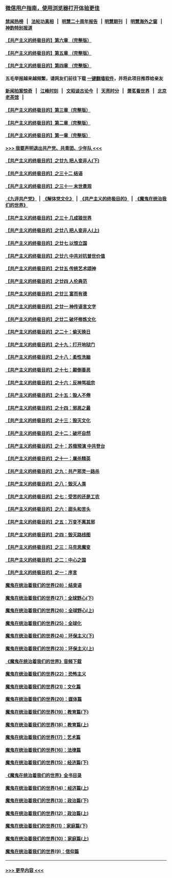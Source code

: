 ### [微信用户指南，使用浏览器打开体验更佳](https://github.com/gfw-breaker/banned-news1/blob/master/indexes/wechat-guide.md?t=0)
#### [禁闻热榜](热点新闻.md?t=0)  &nbsp;&nbsp;|&nbsp;&nbsp; [法轮功真相](https://github.com/gfw-breaker/truth/blob/master/README.md?t=0) &nbsp;&nbsp;|&nbsp;&nbsp; [明慧二十周年报告](https://github.com/gfw-breaker/mh-reports/blob/master/README.md?t=0) &nbsp;&nbsp;|&nbsp;&nbsp;[明慧期刊](https://github.com/gfw-breaker/mh-qikan) &nbsp;&nbsp;|&nbsp;&nbsp; [明慧海外之窗](https://github.com/gfw-breaker/mh-news/blob/master/README.md?t=0) &nbsp;&nbsp;|&nbsp;&nbsp; [神韵特别报道](https://github.com/gfw-breaker/mh-news/blob/master/shenyun.md?t=0)
#### [【共产主义的终极目的】第六章 （完整版）](../pages/nsc422/n11428913.md?t=02112156) 
#### [【共产主义的终极目的】第五章 （完整版）](../pages/nsc422/n11428912.md?t=02112156) 
#### [【共产主义的终极目的】第四章 （完整版）](../pages/nsc422/n11428907.md?t=02112156) 
#### 五毛举报越来越频繁，请网友们前往下载 [一键翻墙软件](https://github.com/gfw-breaker/ssr-accounts)，并将此项目推荐给亲友
#### [新闻拍案惊奇](https://github.com/gfw-breaker/banned-news1/blob/master/pages/link4.md) &nbsp;&nbsp;|&nbsp;&nbsp; [江峰时刻](https://github.com/gfw-breaker/banned-news1/blob/master/pages/link4.md) &nbsp;&nbsp;|&nbsp;&nbsp; [文昭谈古论今](https://github.com/gfw-breaker/banned-news1/blob/master/pages/link4.md) &nbsp;&nbsp;|&nbsp;&nbsp; [天亮时分](https://github.com/gfw-breaker/banned-news1/blob/master/pages/link4.md) &nbsp;&nbsp;|&nbsp;&nbsp; [萧茗看世界](https://github.com/gfw-breaker/banned-news1/blob/master/pages/link4.md) &nbsp;&nbsp;|&nbsp;&nbsp; [北京老茶馆](https://github.com/gfw-breaker/banned-news1/blob/master/pages/link4.md) &nbsp;&nbsp;|&nbsp;&nbsp; 
#### [【共产主义的终极目的】第三章（完整版）](../pages/nsc422/n11428848.md?t=02112156) 
#### [【共产主义的终极目的】第二章（完整版）](../pages/nsc422/n11428831.md?t=02112156) 
#### [【共产主义的终极目的】第一章（完整版）](../pages/nsc422/n11417651.md?t=02112156) 
#### [>>> 我要声明退出共产党、共青团、少年队 <<<](https://github.com/begood0513/goodnews/blob/master/quit/letter.md) 
#### [【共产主义的终极目的】之廿九 把人变非人(下)](../pages/nsc422/n11344140.md?t=02112156) 
#### [【共产主义的终极目的】之三十二 结语](../pages/nsc422/n11360535.md?t=02112156) 
#### [【共产主义的终极目的】之三十一 末世景观](../pages/nsc422/n11351129.md?t=02112156) 
#### [《九评共产党》](https://github.com/begood0513/9ping.md/blob/master/README.md) &nbsp;|&nbsp; [《解体党文化》](../../../../jtdwh.md/blob/master/README.md)  &nbsp;|&nbsp; [《共产主义的终极目的》](../../../../gczydzjmd.md/blob/master/README.md) &nbsp;|&nbsp; [《魔鬼在统治我们的世界》](../../../../mgztzwmdsj.md/blob/master/README.md) 
#### [【共产主义的终极目的】之三十 几成狼世界](../pages/nsc422/n11348280.md?t=02112156) 
#### [【共产主义的终极目的】之廿八 把人变非人(上)](../pages/nsc422/n11340492.md?t=02112156) 
#### [【共产主义的终极目的】之廿七 以恨立国](../pages/nsc422/n11336944.md?t=02112156) 
#### [【共产主义的终极目的】之廿六 中共对抗普世价值](../pages/nsc422/n11324785.md?t=02112156) 
#### [【共产主义的终极目的】之廿五 传统艺术颂神](../pages/nsc422/n11296396.md?t=02112156) 
#### [【共产主义的终极目的】之廿四 人伦典范](../pages/nsc422/n11296397.md?t=02112156) 
#### [【共产主义的终极目的】之廿三 富而有德](../pages/nsc422/n11283598.md?t=02112156) 
#### [【共产主义的终极目的】之廿一 神传语言文字](../pages/nsc422/n11263265.md?t=02112156) 
#### [【共产主义的终极目的】之廿二 破坏修炼文化](../pages/nsc422/n11245728.md?t=02112156) 
#### [【共产主义的终极目的】之二十：偷天换日](../pages/nsc422/n11238846.md?t=02112156) 
#### [【共产主义的终极目的】之十九：打开地狱门](../pages/nsc422/n11206376.md?t=02112156) 
#### [【共产主义的终极目的】之十八：柔性洗脑](../pages/nsc422/n11199994.md?t=02112156) 
#### [【共产主义的终极目的】之十七：颠倒善恶](../pages/nsc422/n11179782.md?t=02112156) 
#### [【共产主义的终极目的】之十六：反神骂祖宗](../pages/nsc422/n11166798.md?t=02112156) 
#### [【共产主义的终极目的】之十五：毁人不倦](../pages/nsc422/n11166792.md?t=02112156) 
#### [【共产主义的终极目的】之十四：邪恶之最](../pages/nsc422/n11150249.md?t=02112156) 
#### [【共产主义的终极目的】之十三：毁灭文化](../pages/nsc422/n11135227.md?t=02112156) 
#### [【共产主义的终极目的】之十二：破坏自然](../pages/nsc422/n11135214.md?t=02112156) 
#### [【共产主义的终极目的】之十：苏俄预演 中共登台](../pages/nsc422/n11118424.md?t=02112156) 
#### [【共产主义的终极目的】之十一：屠杀精英](../pages/nsc422/n11118442.md?t=02112156) 
#### [【共产主义的终极目的】之九：共产邪灵一路杀](../pages/nsc422/n11114139.md?t=02112156) 
#### [【共产主义的终极目的】之八：毁灭人类](../pages/nsc422/n11108503.md?t=02112156) 
#### [【共产主义的终极目的】之七：受苦的还是工农](../pages/nsc422/n11101809.md?t=02112156) 
#### [【共产主义的终极目的】之六：甜头和苦头](../pages/nsc422/n11096971.md?t=02112156) 
#### [【共产主义的终极目的】之五：万变不离其邪](../pages/nsc422/n11091285.md?t=02112156) 
#### [【共产主义的终极目的】之四：毁灭路线图](../pages/nsc422/n11086284.md?t=02112156) 
#### [【共产主义的终极目的】之三：马克思魔变](../pages/nsc422/n11061941.md?t=02112156) 
#### [【共产主义的终极目的】之二：中心之国](../pages/nsc422/n11047728.md?t=02112156) 
#### [【共产主义的终极目的】之一：序言](../pages/nsc422/n11086077.md?t=02112156) 
#### [魔鬼在统治着我们的世界(28)：结束语](../pages/nsc422/n10936246.md?t=02112156) 
#### [魔鬼在统治着我们的世界(27)：全球野心(下)](../pages/nsc422/n10928319.md?t=02112156) 
#### [魔鬼在统治着我们的世界(26)：全球野心(上)](../pages/nsc422/n10900318.md?t=02112156) 
#### [魔鬼在统治着我们的世界(25)：全球化](../pages/nsc422/n10788205.md?t=02112156) 
#### [魔鬼在统治着我们的世界(24)：环保主义(下)](../pages/nsc422/n10695307.md?t=02112156) 
#### [魔鬼在统治着我们的世界(23)：环保主义(上)](../pages/nsc422/n10688613.md?t=02112156) 
#### [《魔鬼在统治着我们的世界》音频下载](../pages/nsc422/n10635553.md?t=02112156) 
#### [魔鬼在统治着我们的世界(22)：恐怖主义](../pages/nsc422/n10614727.md?t=02112156) 
#### [魔鬼在统治着我们的世界(21)：文化篇](../pages/nsc422/n10597706.md?t=02112156) 
#### [魔鬼在统治着我们的世界(20)：媒体篇](../pages/nsc422/n10586579.md?t=02112156) 
#### [魔鬼在统治着我们的世界(19)：教育篇(下)](../pages/nsc422/n10564808.md?t=02112156) 
#### [魔鬼在统治着我们的世界(18)：教育篇(上)](../pages/nsc422/n10526970.md?t=02112156) 
#### [魔鬼在统治着我们的世界(17)：艺术篇](../pages/nsc422/n10499093.md?t=02112156) 
#### [魔鬼在统治着我们的世界(16)：法律篇](../pages/nsc422/n10485969.md?t=02112156) 
#### [魔鬼在统治着我们的世界(15)：经济篇(下)](../pages/nsc422/n10469975.md?t=02112156) 
#### [《魔鬼在统治着我们的世界》全书目录](../pages/nsc422/n10464261.md?t=02112156) 
#### [魔鬼在统治着我们的世界(14)：经济篇(上)](../pages/nsc422/n10457370.md?t=02112156) 
#### [魔鬼在统治着我们的世界(13)：政治篇(下)](../pages/nsc422/n10448270.md?t=02112156) 
#### [魔鬼在统治着我们的世界(12)：政治篇(上)](../pages/nsc422/n10444576.md?t=02112156) 
#### [魔鬼在统治着我们的世界(11)：家庭篇(下)](../pages/nsc422/n10440961.md?t=02112156) 
#### [魔鬼在统治着我们的世界(10)：家庭篇(上)](../pages/nsc422/n10435448.md?t=02112156) 
#### [魔鬼在统治着我们的世界(9)：信仰篇](../pages/nsc422/n10432159.md?t=02112156) 

----
#### [ >>> 更早内容 <<< ](../indexes/nsc422-earlier.md)
